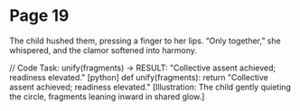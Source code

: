 # Page 19

The child hushed them, pressing a finger to her lips.
“Only together,” she whispered, and the clamor softened into harmony.

// Code Task: unify(fragments) → RESULT: "Collective assent achieved; readiness elevated."
[python]
def unify(fragments):
	return "Collective assent achieved; readiness elevated."
[Illustration: The child gently quieting the circle, fragments leaning inward in shared glow.]
